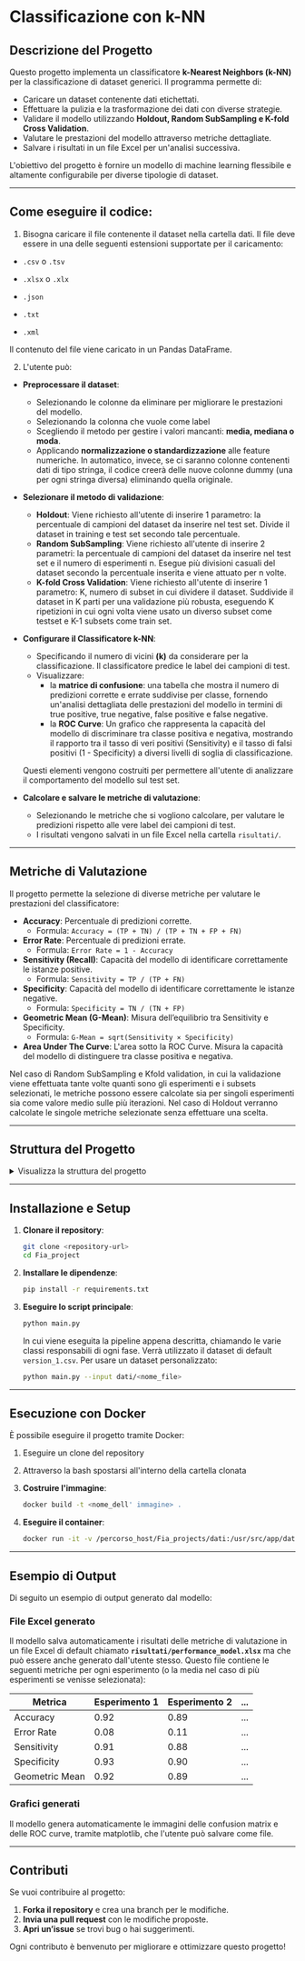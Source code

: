 # Classificazione con k-NN

## Descrizione del Progetto

Questo progetto implementa un classificatore **k-Nearest Neighbors (k-NN)** per la classificazione di dataset generici. Il programma permette di:
- Caricare un dataset contenente dati etichettati.
- Effettuare la pulizia e la trasformazione dei dati con diverse strategie.
- Validare il modello utilizzando **Holdout, Random SubSampling e K-fold Cross Validation**.
- Valutare le prestazioni del modello attraverso metriche dettagliate.
- Salvare i risultati in un file Excel per un'analisi successiva.

L'obiettivo del progetto è fornire un modello di machine learning flessibile e altamente configurabile per diverse tipologie di dataset.

---

## Come eseguire il codice:

1. Bisogna caricare il file contenente il dataset nella cartella dati. Il file deve essere in una delle seguenti estensioni supportate per il caricamento:
- `.csv` o `.tsv`

- `.xlsx` o `.xlx`

- `.json`

- `.txt`

- `.xml`

Il contenuto del file viene caricato in un Pandas DataFrame.

2. L'utente può:

- **Preprocessare il dataset**:
   - Selezionando le colonne da eliminare per migliorare le prestazioni del modello.
   - Selezionando la colonna che vuole come label
   - Scegliendo il metodo per gestire i valori mancanti: **media, mediana o moda**.
   - Applicando **normalizzazione o standardizzazione** alle feature numeriche.
In automatico, invece, se ci saranno colonne contenenti dati di tipo stringa, il codice creerà delle nuove colonne dummy (una per ogni stringa diversa) eliminando quella originale.
   

- **Selezionare il metodo di validazione**:
   - **Holdout**: Viene richiesto all'utente di inserire 1 parametro: la percentuale di campioni del dataset da inserire nel test set. Divide il dataset in training e test set secondo tale percentuale.
   - **Random SubSampling**: Viene richiesto all'utente di inserire 2 parametri: la percentuale di campioni del dataset da inserire nel test set e il numero di esperimenti n. Esegue più divisioni casuali del dataset secondo la percentuale inserita e viene attuato per n volte.
   - **K-fold Cross Validation**: Viene richiesto all'utente di inserire 1 parametro: K, numero di subset in cui dividere il dataset. Suddivide il dataset in K parti per una validazione più robusta, eseguendo K ripetizioni in cui ogni volta viene usato un diverso subset come testset e K-1 subsets come train set.

- **Configurare il Classificatore k-NN**:
   - Specificando il numero di vicini **(k)** da considerare per la classificazione. Il classificatore predice le label dei campioni di test. 
   - Visualizzare:
       - la **matrice di confusione**: una tabella che mostra il numero di predizioni corrette e errate suddivise per classe, fornendo un'analisi dettagliata delle prestazioni del modello in termini di true positive, true negative, false positive e false negative.
       - la **ROC Curve**: Un grafico che rappresenta la capacità del modello di discriminare tra classe positiva e negativa, mostrando il rapporto tra il tasso di veri positivi (Sensitivity) e il tasso di falsi positivi (1 - Specificity) a diversi livelli di soglia di classificazione.

    Questi elementi vengono costruiti per permettere all'utente di analizzare il comportamento del modello sul test set.

- **Calcolare e salvare le metriche di valutazione**:
   - Selezionando le metriche che si vogliono calcolare, per valutare le predizioni rispetto alle vere label dei campioni di test.
   - I risultati vengono salvati in un file Excel nella cartella `risultati/`.

---

## Metriche di Valutazione

Il progetto permette la selezione di diverse metriche per valutare le prestazioni del classificatore:

- **Accuracy**: Percentuale di predizioni corrette.
  - Formula: `Accuracy = (TP + TN) / (TP + TN + FP + FN)`
- **Error Rate**: Percentuale di predizioni errate.
  - Formula: `Error Rate = 1 - Accuracy`
- **Sensitivity (Recall)**: Capacità del modello di identificare correttamente le istanze positive.
  - Formula: `Sensitivity = TP / (TP + FN)`
- **Specificity**: Capacità del modello di identificare correttamente le istanze negative.
  - Formula: `Specificity = TN / (TN + FP)`
- **Geometric Mean (G-Mean)**: Misura dell’equilibrio tra Sensitivity e Specificity.
  - Formula: `G-Mean = sqrt(Sensitivity × Specificity)`
- **Area Under The Curve**: L'area sotto la ROC Curve. Misura la capacità del modello di distinguere tra classe positiva e negativa.

Nel caso di Random SubSampling e Kfold validation, in cui la validazione viene effettuata tante volte quanti sono gli esperimenti e i subsets selezionati, le metriche possono essere calcolate sia per singoli esperimenti sia come valore medio sulle più iterazioni. Nel caso di Holdout verranno calcolate le singole metriche selezionate senza effettuare una scelta. 

---

## Struttura del Progetto

<details>
  <summary>Visualizza la struttura del progetto</summary>

  ```plaintext
  📂 Fia_project
|
├── 📂 dati
|   ├── version_1.csv
|   ├── version_2.xlsx
|   ├── version_3.txt
|   ├── version_4.json
|   ├── version_5.tsv
|
├── 📂 risultati
|   ├── perfromance_model.xlsx
|
├── 📂 scripts
|
|   ├── 📂 data_preprocessing 
|   |   ├── 📂 loader
|   |   |   ├── classe_loader.py
|   |   |   ├── csv_loader.py
|   |   |   ├── Excel_loader.py
|   |   |   ├── factory_loader.py
|   |   |   ├── json_loader.py
|   |   |   ├── txt_loader.py
|   |   |   ├── xml_loader.py
|   |   ├── 📂 pulizia_dataset
|   |   |   ├── pulizia_dataset.py
|   |   ├── 📂 Target_Features
|   |   |   ├── ClassLabel_Selector.py
|   |   
|   ├── 📂 KNN
|       ├── Classificatore_Knn.py
|
|   ├── 📂 Model_Evaluation
|   |   ├── 📂 Metrics
|   |   |   ├── Classe_Metriche.py
|   |   |   ├── visualizzazione_performance.py
|   |   
|   |   ├── 📂 Validation
|   |   |   ├── classe_validation.py
|   |   |   ├── Holdout_Class.py
|   |   |   ├── Kfold_Class.py
|   |   |   ├── Random_Subsampling_Class.py 
|
├── 📂 tests
|   ├── mock_interfaccia_utente.py
|   ├── mock_standardization.py
|   ├── test_Classificatore_KNN.py
|   ├── test_df_proc.py
|   ├── test_Kfold_2.py
|   ├── test_metriche.py
|   ├── test_standardization.py
|
├── .gitignore
|
├── Dockerfile
|
├── main.py
|
├── README.md
|
├── requirements.txt
  ```
</details>

---

## Installazione e Setup

1. **Clonare il repository**:
   ```sh
   git clone <repository-url>
   cd Fia_project
   ```
2. **Installare le dipendenze**:
   ```sh
   pip install -r requirements.txt
   ```
3. **Eseguire lo script principale**:
   ```sh
   python main.py
   ```
   In cui viene eseguita la pipeline appena descritta, chiamando le varie classi responsabili di ogni fase. Verrà utilizzato il dataset di default `version_1.csv`.
   Per usare un dataset personalizzato:
   ```sh
   python main.py --input dati/<nome_file>
   ```



---

## Esecuzione con Docker

È possibile eseguire il progetto tramite Docker:

1. Eseguire un clone del repository

2. Attraverso la bash spostarsi all'interno della cartella clonata

3. **Costruire l'immagine**:
   ```sh
   docker build -t <nome_dell' immagine> .
   ```
4. **Eseguire il container**:
   ```sh
   docker run -it -v /percorso_host/Fia_projects/dati:/usr/src/app/dati -v /percorso_host/Fia_projects/risultati:/usr/src/app/risultati <nome_dell'immagine> python main.py
   ```

---

## Esempio di Output
Di seguito un esempio di output generato dal modello:

### File Excel generato
Il modello salva automaticamente i risultati delle metriche di valutazione in un file Excel di default chiamato **`risultati/performance_model.xlsx`** ma che può essere anche generato dall'utente stesso. Questo file contiene le seguenti metriche per ogni esperimento (o la media nel caso di più esperimenti se venisse selezionata):

| Metrica        | Esperimento 1 | Esperimento 2 | ... |
|---------------|--------------|--------------|-----|
| Accuracy      | 0.92         | 0.89         | ... |
| Error Rate    | 0.08         | 0.11         | ... |
| Sensitivity   | 0.91         | 0.88         | ... |
| Specificity   | 0.93         | 0.90         | ... |
| Geometric Mean| 0.92         | 0.89         | ... |


### Grafici generati
Il modello genera automaticamente le immagini delle confusion matrix e delle ROC curve, tramite matplotlib, che l'utente può salvare come file.

---

## Contributi

Se vuoi contribuire al progetto:
1. **Forka il repository** e crea una branch per le modifiche.
2. **Invia una pull request** con le modifiche proposte.
3. **Apri un’issue** se trovi bug o hai suggerimenti.

Ogni contributo è benvenuto per migliorare e ottimizzare questo progetto!











